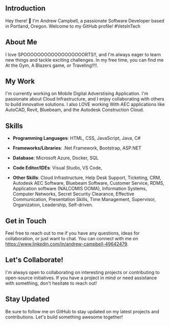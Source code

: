 ## Introduction
Hey there! 👋 I'm Andrew Campbell, a passionate  Software Developer based in Portland, Oregon. Welcome to my GitHub profile! #VetsInTech

## About Me
I love SPOOOOOOOOOOOOOOOOOORTS!!, and I'm always eager to learn new things and tackle exciting challenges. In my free time, you can find me At the Gym, A Blazers game, or Traveling!!!!.

## My Work
I'm currently working on Mobile Digital Adverstising Application. I'm passionate about Cloud Infrastructure, and I enjoy collaborating with others to build innovative solutions. I also LOVE working With AEC applications like AutoCAD, Revit, Bluebeam, and the Autodesk Construction Cloud. 

## Skills
- **Programming Languages**: HTML, CSS, JavaScript, Java, C#
- **Frameworks/Libraries**: .Net Framework, Bootstrap, ASP.NET
- **Database**: Microsoft Azure, Docker, SQL 
- **Code Editor/IDEs**: Visual Studio, VS Code, 

- **Other Skills**: Cloud Infrastructure, Help Desk Support, Ticketing, CRM, Autodesk AEC Software, Bluebeam Software, Customer Service, RDMS, Application software (NALCOMIS OOMA), Information Systems, Computer Networks, Secret Security Clearance, Effective Communication, Presentation Skills, Time Management, Supervisor, Organization, Leadership, Self-driven.

## Get in Touch
Feel free to reach out to me if you have any questions, ideas for collaboration, or just want to chat. You can connect with me on https://www.linkedin.com/in/andrew-campbell-49642479.

## Let's Collaborate!
I'm always open to collaborating on interesting projects or contributing to open-source initiatives. If you have a project in mind or need assistance with something, don't hesitate to reach out!

## Stay Updated
Be sure to follow me on GitHub to stay updated on my latest projects and contributions. Let's build something awesome together!
